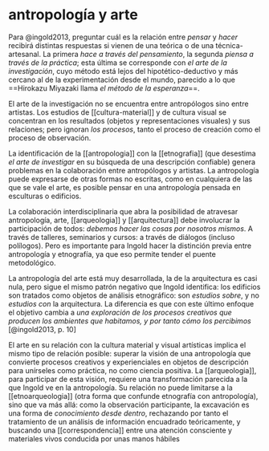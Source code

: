 # antropología y arte
Para @ingold2013, preguntar cuál es la relación entre *pensar* y *hacer* recibirá distintas respuestas si vienen de una teórica o de una técnica-artesanal. La primera *hace a través del pensamiento*, la segunda *piensa a través de la práctica*; esta última se corresponde con *el arte de la investigación*, cuyo método está lejos del hipotético-deductivo y más cercano al de la experimentación desde el mundo, parecido a lo que ==Hirokazu Miyazaki llama *el método de la esperanza*==.

El arte de la investigación no se encuentra entre antropólogos sino entre artistas. Los estudios de [[cultura-material]] y de cultura visual se concentran en los resultados (objetos y representaciones visuales) y sus relaciones; pero ignoran *los procesos*, tanto el proceso de creación como el proceso de observación.

La identificación de la [[antropologia]] con la [[etnografia]] (que desestima *el arte de investigar* en su búsqueda de una descripción confiable) genera problemas en la colaboración entre antropólogos y artistas. La antropología puede expresarse de otras formas no escritas, como en cualquiera de las que se vale el arte, es posible pensar en una antropología pensada en esculturas o edificios.

La colaboración interdisciplinaria que abra la posibilidad de atravesar antropología, arte, [[arqueologia]] y [[arquitectura]] debe involucrar la participación de todos: *debemos hacer las cosas por nosotros mismos*. A través de talleres, seminarios y cursos: a través de diálogos (incluso polílogos). Pero es importante para Ingold hacer la distinción previa entre antropología y etnografía, ya que eso permite tender el puente metodológico.

La antropología del arte está muy desarrollada, la de la arquitectura es casi nula, pero sigue el mismo patrón negativo que Ingold identifica: los edificios son tratados como objetos de análisis etnográfico: son *estudios sobre*, y no *estudios con* la arquitectura. La diferencia es que con este último enfoque el objetivo cambia a *una exploración de los procesos creativos que producen los ambientes que habitamos, y por tanto cómo los percibimos* [@ingold2013, p. 10]

El arte en su relación con la cultura material y visual artísticas implica el mismo tipo de relación posible: superar la visión de una antropología que convierte procesos creativos y experienciales en objetos de descripción para unírseles como práctica, no como ciencia positiva. La [[arqueologia]], para participar de esta visión, requiere una transformación parecida a la que Ingold ve en la antropología. Su relación no puede limitarse a la [[etnoarqueologia]] (otra forma que confunde etnografía con antropología), sino que va más allá: como la observación participante, la excavación es una forma de *conocimiento desde dentro*, rechazando por tanto el tratamiento de un análisis de información encuadrado teóricamente, y buscando una [[correspondencia]] entre una atención consciente y materiales vivos conducida por unas manos hábiles
